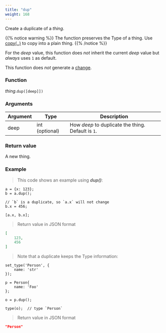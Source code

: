 ```yaml
---
title: "dup"
weight: 168
---
```


Create a duplicate of a *thing*.

{{% notice warning %}}
The function preserves the Type of a thing. Use [copy(..)](../copy) to copy into a plain thing.
{{% /notice %}}

For the *deep* value, this function does *not* inherit the current *deep* value but *always* uses `1` as default.

This function does *not* generate a [change](../../../overview/changes).

### Function

*thing*.`dup([deep]])`

### Arguments

Argument | Type | Description
-------- | ---- | -----------
deep | int (optional) | How *deep* to duplicate the thing. Default is `1`.

### Return value

A new thing.

### Example

> This code shows an example using ***dup()***:

```thingsdb,json_response
a = {x: 123};
b = a.dup();

// `b` is a duplicate, so `a.x` will not change
b.x = 456;

[a.x, b.x];
```

> Return value in JSON format

```json
[
    123,
    456
]
```

> Note that a duplicate keeps the Type information:

```thingsdb,json_response
set_type('Person', {
    name: 'str'
});

p = Person{
    name: 'Foo'
};

o = p.dup();

type(o);  // type `Person`
```

> Return value in JSON format

```json
"Person"
```

